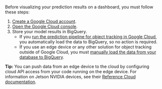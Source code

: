 Before visualizing your prediction results on a dashboard, you must follow these
steps:

1. [Create a Google Cloud account](https://console.cloud.google.com/).
1. [Open the Google Cloud console](https://cloud.google.com/cloud-console).
1. Store your model results in BigQuery.
    -  If you [run the prediction pipeline for object tracking in Google Cloud](/third_party/tensorflow_models/official/projects/waste_identification_ml/circularnet-docs/content/analyze-data/prediction-pipeline-in-cloud),
       you automatically load the data to BigQuery, so no action is required.
    -  If you use an edge device or any other solution for object tracking
       outside of Google Cloud, you must [manually load the data from your
       database to
       BigQuery](https://cloud.google.com/bigquery/docs/loading-data).

**Tip:** You can push data from an edge device to the cloud by configuring cloud API access from your code running on the edge device. For information on Jetson NVIDIA devices, see their [Reference Cloud documentation](https://docs.nvidia.com/moj/cloud/cloud-overview.html).